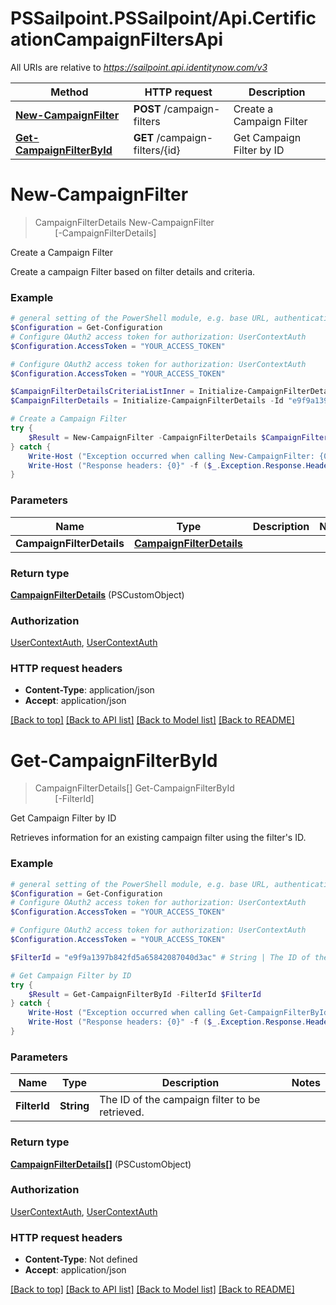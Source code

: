 # PSSailpoint.PSSailpoint/Api.CertificationCampaignFiltersApi

All URIs are relative to *https://sailpoint.api.identitynow.com/v3*

Method | HTTP request | Description
------------- | ------------- | -------------
[**New-CampaignFilter**](CertificationCampaignFiltersApi.md#New-CampaignFilter) | **POST** /campaign-filters | Create a Campaign Filter
[**Get-CampaignFilterById**](CertificationCampaignFiltersApi.md#Get-CampaignFilterById) | **GET** /campaign-filters/{id} | Get Campaign Filter by ID


<a name="New-CampaignFilter"></a>
# **New-CampaignFilter**
> CampaignFilterDetails New-CampaignFilter<br>
> &nbsp;&nbsp;&nbsp;&nbsp;&nbsp;&nbsp;&nbsp;&nbsp;[-CampaignFilterDetails] <PSCustomObject><br>

Create a Campaign Filter

Create a campaign Filter based on filter details and criteria.

### Example
```powershell
# general setting of the PowerShell module, e.g. base URL, authentication, etc
$Configuration = Get-Configuration
# Configure OAuth2 access token for authorization: UserContextAuth
$Configuration.AccessToken = "YOUR_ACCESS_TOKEN"

# Configure OAuth2 access token for authorization: UserContextAuth
$Configuration.AccessToken = "YOUR_ACCESS_TOKEN"

$CampaignFilterDetailsCriteriaListInner = Initialize-CampaignFilterDetailsCriteriaListInner -Type "COMPOSITE" -Operation "EQUALS" -Property "displayName" -Value "Allie"
$CampaignFilterDetails = Initialize-CampaignFilterDetails -Id "e9f9a1397b842fd5a65842087040d3ac" -Name "Identity Attribute Campaign Filter" -Description "Campaign filter to certify data based on specified property of Identity Attribute." -Owner "SailPoint Support" -Mode "INCLUSION" -CriteriaList $CampaignFilterDetailsCriteriaListInner # CampaignFilterDetails | 

# Create a Campaign Filter
try {
    $Result = New-CampaignFilter -CampaignFilterDetails $CampaignFilterDetails
} catch {
    Write-Host ("Exception occurred when calling New-CampaignFilter: {0}" -f ($_.ErrorDetails | ConvertFrom-Json))
    Write-Host ("Response headers: {0}" -f ($_.Exception.Response.Headers | ConvertTo-Json))
}
```

### Parameters

Name | Type | Description  | Notes
------------- | ------------- | ------------- | -------------
 **CampaignFilterDetails** | [**CampaignFilterDetails**](CampaignFilterDetails.md)|  | 

### Return type

[**CampaignFilterDetails**](CampaignFilterDetails.md) (PSCustomObject)

### Authorization

[UserContextAuth](../README.md#UserContextAuth), [UserContextAuth](../README.md#UserContextAuth)

### HTTP request headers

 - **Content-Type**: application/json
 - **Accept**: application/json

[[Back to top]](#) [[Back to API list]](../README.md#documentation-for-api-endpoints) [[Back to Model list]](../README.md#documentation-for-models) [[Back to README]](../README.md)

<a name="Get-CampaignFilterById"></a>
# **Get-CampaignFilterById**
> CampaignFilterDetails[] Get-CampaignFilterById<br>
> &nbsp;&nbsp;&nbsp;&nbsp;&nbsp;&nbsp;&nbsp;&nbsp;[-FilterId] <String><br>

Get Campaign Filter by ID

Retrieves information for an existing campaign filter using the filter's ID.

### Example
```powershell
# general setting of the PowerShell module, e.g. base URL, authentication, etc
$Configuration = Get-Configuration
# Configure OAuth2 access token for authorization: UserContextAuth
$Configuration.AccessToken = "YOUR_ACCESS_TOKEN"

# Configure OAuth2 access token for authorization: UserContextAuth
$Configuration.AccessToken = "YOUR_ACCESS_TOKEN"

$FilterId = "e9f9a1397b842fd5a65842087040d3ac" # String | The ID of the campaign filter to be retrieved.

# Get Campaign Filter by ID
try {
    $Result = Get-CampaignFilterById -FilterId $FilterId
} catch {
    Write-Host ("Exception occurred when calling Get-CampaignFilterById: {0}" -f ($_.ErrorDetails | ConvertFrom-Json))
    Write-Host ("Response headers: {0}" -f ($_.Exception.Response.Headers | ConvertTo-Json))
}
```

### Parameters

Name | Type | Description  | Notes
------------- | ------------- | ------------- | -------------
 **FilterId** | **String**| The ID of the campaign filter to be retrieved. | 

### Return type

[**CampaignFilterDetails[]**](CampaignFilterDetails.md) (PSCustomObject)

### Authorization

[UserContextAuth](../README.md#UserContextAuth), [UserContextAuth](../README.md#UserContextAuth)

### HTTP request headers

 - **Content-Type**: Not defined
 - **Accept**: application/json

[[Back to top]](#) [[Back to API list]](../README.md#documentation-for-api-endpoints) [[Back to Model list]](../README.md#documentation-for-models) [[Back to README]](../README.md)

